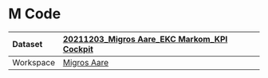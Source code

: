 



# M Code

|Dataset|[20211203_Migros Aare_EKC Markom_KPI Cockpit](./../20211203_Migros-Aare_EKC-Markom_KPI-Cockpit.md)|
| :--- | :--- |
|Workspace|[Migros Aare](../../Workspaces/Migros-Aare.md)|

